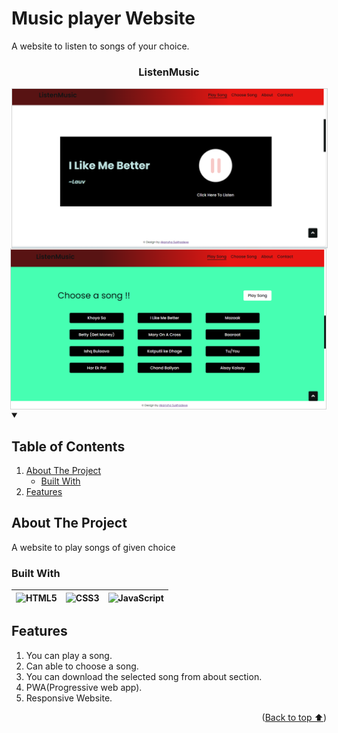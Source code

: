# Music player Website
A website to listen to songs of your choice.
<a name="readme-top"></a>

<div align="center">
  <h3>ListenMusic</h3>
</div>
<img align="left" width="700px" src="https://github.com/akansha-sukhadeve/ListenMusic_Website/blob/master/screenshots/screenshot1.png"  alt =" " style="border: solid 1px #d4d4d4" /> <img align="right" width="700px" src="https://github.com/akansha-sukhadeve/ListenMusic_Website/blob/master/screenshots/screenshot2.png"  alt =" " style="border: solid 1px #d4d4d4" />
  

  <br>
<!-- TABLE OF CONTENTS -->
<details open>
  <summary><h2>Table of Contents</h2></summary>
  <ol>
    <li>
      <a href="#about-the-project">About The Project</a>
      <ul>
        <li><a href="#built-with">Built With</a></li>
      </ul>
    </li>
    <li><a href="#features">Features</a></li>
    
  </ol>
</details>

## About The Project
A website to play songs of given choice

### Built With
| ![HTML5][html] | ![CSS3][css] | ![JavaScript][javascript] |
| --- | --- | --- |

## Features
1. You can play a song.
2. Can able to choose a song.
3. You can download the selected song from about section.
4. PWA(Progressive web app).
5. Responsive Website.

<!-- MARKDOWN LINKS & IMAGES -->
[html]: https://img.shields.io/badge/html-e34c26?style=for-the-badge&logo=html&logoColor=white
[css]: https://img.shields.io/badge/css-264de4?style=for-the-badge&logo=css&logoColor=white
[javascript]: https://img.shields.io/badge/js-f7df1e?style=for-the-badge&logo=js&logoColor=4FC08D

<p align="right">(<a href="#readme-top">Back to top ⬆️</a>)</p>



